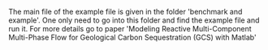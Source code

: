 The main file of the example file is given in the folder 'benchmark and example'. 
One only need to go into this folder and find the example file and run it.
For more details go to paper 'Modeling Reactive Multi-Component Multi-Phase
Flow for Geological Carbon Sequestration (GCS) with  Matlab'
